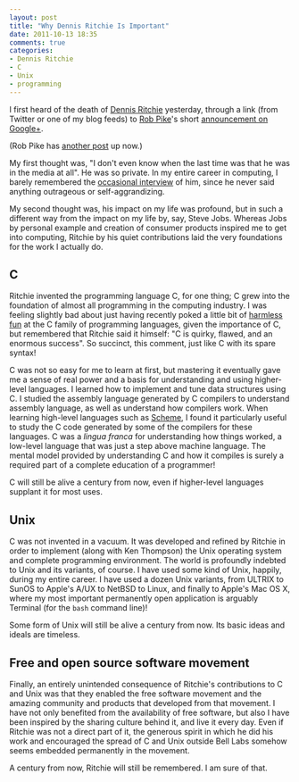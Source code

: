 ```yaml
---
layout: post
title: "Why Dennis Ritchie Is Important"
date: 2011-10-13 18:35
comments: true
categories:
- Dennis Ritchie
- C
- Unix
- programming
---
```

I first heard of the death of [Dennis Ritchie](http://en.wikipedia.org/wiki/Dennis_Ritchie) yesterday, through a link (from Twitter or one of my blog feeds) to [Rob Pike](http://en.wikipedia.org/wiki/Rob_Pike)'s short [announcement on Google+](https://plus.google.com/u/0/101960720994009339267/posts/ENuEDDYfvKP).

(Rob Pike has [another post](https://plus.google.com/u/0/101960720994009339267/posts/33mmANQZDtY) up now.)

My first thought was, "I don't even know when the last time was that he was in the media at all". He was so private. In my entire career in computing, I barely remembered the [occasional interview](http://www.gotw.ca/publications/c_family_interview.htm) of him, since he never said anything outrageous or self-aggrandizing.

My second thought was, his impact on my life was profound, but in such a different way from the impact on my life by, say, Steve Jobs. Whereas Jobs by personal example and creation of consumer products inspired me to get into computing, Ritchie by his quiet contributions laid the very foundations for the work I actually do.

<!--more-->

## C

Ritchie invented the programming language C, for one thing; C grew into the foundation of almost all programming in the computing industry. I was feeling slightly bad about just having recently poked a little bit of [harmless fun](/blog/2011/10/04/a-blast-from-the-past-c-plus-plus-abuse/) at the C family of programming languages, given the importance of C, but remembered that Ritchie said it himself: "C is quirky, flawed, and an enormous success". So succinct, this comment, just like C with its spare syntax!

C was not so easy for me to learn at first, but mastering it eventually gave me a sense of real power and a basis for understanding and using higher-level languages. I learned how to implement and tune data structures using C. I studied the assembly language generated by C compilers to understand assembly language, as well as understand how compilers work. When learning high-level languages such as [Scheme](http://schemers.org/), I found it particularly useful to study the C code generated by some of the compilers for these languages. C was a *lingua franca* for understanding how things worked, a low-level language that was just a step above machine language. The mental model provided by understanding C and how it compiles is surely a required part of a complete education of a programmer!

C will still be alive a century from now, even if higher-level languages supplant it for most uses.

## Unix

C was not invented in a vacuum. It was developed and refined by Ritchie in order to implement (along with Ken Thompson) the Unix operating system and complete programming environment. The world is profoundly indebted to Unix and its variants, of course. I have used some kind of Unix, happily, during my entire career. I have used a dozen Unix variants, from ULTRIX to SunOS to Apple's A/UX to NetBSD to Linux, and finally to Apple's Mac OS X, where my most important permanently open application is arguably Terminal (for the `bash` command line)!

Some form of Unix will still be alive a century from now. Its basic ideas and ideals are timeless.

## Free and open source software movement

Finally, an entirely unintended consequence of Ritchie's contributions to C and Unix was that they enabled the free software movement and the amazing community and products that developed from that movement. I have not only benefited from the availability of free software, but also I have been inspired by the sharing culture behind it, and live it every day. Even if Ritchie was not a direct part of it, the generous spirit in which he did his work and encouraged the spread of C and Unix outside Bell Labs somehow seems embedded permanently in the movement.

A century from now, Ritchie will still be remembered. I am sure of that.
